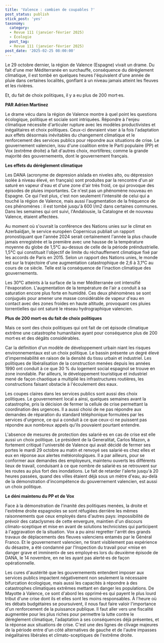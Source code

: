 ```yaml
---
title: 'Valence : combien de coupables ?'
post_status: publish
stick_post: 'yes'
taxonomy:
  category:
  - Revue 111 (janvier-février 2025)
  - Écologie
  post_tag:
  - Revue 111 (janvier-février 2025)
post_date: '2025-02-25 08:00:00'
---
```


Le 29 octobre dernier, la région de Valence (Espagne) vivait un drame. Du fait d'une mer Méditerranée en surchauffe, conséquence du dérèglement climatique, il est tombé en quelques heures l'équivalent d'une année de pluie dans certaines localités, gonflant à un niveau jamais atteint les fleuves et les rivières.

Et, du fait de choix politiques, il y a eu plus de 200 mort·es.

**PAR Adrien Martinez**

Le drame vécu dans la région de Valence montre à quel point les questions écologique, politique et sociale sont intriquées. Répondre à l'enjeu climatique nécessite d'articuler rupture avec les modèles productivistes et inégalitaires et choix politiques. Ceux-ci devraient viser à la fois l'adaptation aux effets désormais inévitables du changement climatique et le renforcement des services publics pour répondre aux situations de crise. Le gouvernement valencien, issu d'une coalition entre le Parti populaire (PP) et Vox (extrême droite) a fait d'autres choix, mortifères; comme la grande majorité des gouvernements, dont le gouvernement français.

**Les effets du dérèglement climatique**

Les DANA (acronyme de depresion aislada en niveles alto, ou dépression isolée à niveau élevé, en français) sont produites par la rencontre d'un air saturé en vapeur d'eau et d'une zone d'air très froid, ce qui provoque des épisodes de pluies importantes. Ce n'est pas un phénomène nouveau en Espagne. Ce qui l'est plus, c'est non seulement l'intensité de celui qui a touché la région de Valence, mais aussi l'augmentation de la fréquence de ces phénomènes : il est tombé jusqu'à 600 l/m2 dans certaines communes. Dans les semaines qui ont suivi, l'Andalousie, la Catalogne et de nouveau Valence, étaient affectées.

Au moment où s'ouvrait la conférence des Nations unies sur le climat en Azerbaïdjan, le service européen Copernicus publiait un rapport pronostiquant que l'année 2024 serait certainement l'année la plus chaude jamais enregistrée et la première avec une hausse de la température moyenne du globe de 1,5°C au-dessus de celle de la période préindustrielle. 1,5°C qui constituait l'objectif de limite du réchauffement climatique fixé par les accords de Paris en 2015. Selon un rapport des Nations unies, le monde est sur la trajectoire d'une augmentation catastrophique de 2,6 à 3,1°C au cours de ce siècle. Telle est la conséquence de l'inaction climatique des gouvernements.

Les 30°C atteints à la surface de la mer Méditerranée ont intensifié l'évaporation. L'augmentation de la température de l'air a conduit à sa saturation encore plus forte en humidité. Ces deux phénomènes se sont conjugués pour amener une masse considérable de vapeur d'eau en contact avec des zones froides en haute altitude, provoquant ces pluies torrentielles qui ont saturé le réseau hydrographique valencien.

**Plus de 200 mort·es du fait de choix politiques**

Mais ce sont des choix politiques qui ont fait de cet épisode climatique extrême une catastrophe humanitaire ayant pour conséquence plus de 200 mort·es et des dégâts considérables.

Car la définition d'un modèle de développement urbain niant les risques environnementaux est un choix politique. Le bassin présente un degré élevé d'imperméabilité en raison de la densité du tissu urbain et industriel. Les politiques de libéralisation de la construction menées depuis les années 1990 ont conduit à ce que 30 % du logement social espagnol se trouve en zone inondable. Par ailleurs, le développement touristique et industriel mené de façon chaotique a multiplié les infrastructures routières, les constructions faisant obstacle à l'écoulement des eaux.

Les coupes claires dans les services publics sont aussi des choix politiques. Le gouvernement local a ainsi, quelques semaines avant la catastrophe, pris la décision de fermer la cellule de crise permettant la coordination des urgences. Il a aussi choisi de ne pas répondre aux demandes de réparation du standard téléphonique formulées par les services d'urgence, ce qui a conduit à ce que ceux-ci ne puissent pas répondre aux nombreux appels qu'ils pouvaient pourtant entendre.

L'absence de mesures de protection des salarié·es en cas de crise est elle aussi un choix politique. Le président de la Generalitat, Carlos Mazon, a fortement critiqué l'université de Valence qui avait décidé de fermer ses portes le mardi 29 octobre au matin et renvoyé ses salarié·es chez elles et eux en réponse aux alertes météorologiques. Il a par ailleurs, pour se conformer aux demandes des employeurs, maintenu ouverts les différents lieux de travail, conduisant à ce que nombre de salarié·es se retrouvent sur les routes au plus fort des inondations. Le fait de retarder l'alerte jusqu'à 20 heures passées, quand des villes étaient déjà sous un mètre d'eau, au-delà de la démonstration d'incompétence du gouvernement valencien, est aussi un choix politique.

**Le déni maintenu du PP et de Vox**

Face à la démonstration de l'inanité des politiques menées, la droite et l'extrême droite espagnoles se sont réfugiées derrière les mêmes raisonnements que ceux employés dans d'autres pays: impossibilité de prévoir des cataclysmes de cette envergure, maintien d'un discours climato-sceptique et mise en avant de solutions technicistes qui participent à l'aggravation de la situation. Vox a pu ainsi regretter l'arrêt des grands travaux de déplacements des fleuves valenciens entamés par le Général Franco. Et le gouvernement valencien, ne tirant visiblement pas expérience du désastre, a été condamné par l'Inspection du travail pour «mise en danger grave et imminent» de ses employé·es lors du deuxième épisode de DANA, le 14 novembre, en ne les ayant pas alerté·es de façon opérationnelle.

Les cures d'austérité que les gouvernements entendent imposer aux services publics impactent négativement non seulement la nécessaire bifurcation écologique, mais aussi les capacités à répondre à des catastrophes climatiques extrêmes mettant en danger les populations. De Mayotte à Valence, ce sont d'abord les opprimé·es qui payent le plus lourd tribut d'une crise dont ils et elles sont les moins responsables. À l'heure où les débats budgétaires se poursuivent, il nous faut faire valoir l'importance d'un renforcement de la puissance publique. Il faut aller vers une fiscalité augmentée pour les plus riches pour permettre la lutte contre le dérèglement climatique, l'adaptation à ses conséquences déjà présentes, et la réponse aux situations de crise. C'est une des lignes de clivage majeures de la période entre d'un côté alternatives de gauche et de l'autre impasses inégalitaires libérales et climato-sceptiques de l'extrême droite.